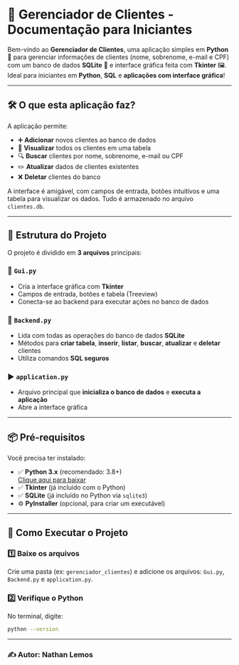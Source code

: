 # 💼 Gerenciador de Clientes - Documentação para Iniciantes

Bem-vindo ao **Gerenciador de Clientes**, uma aplicação simples em **Python** 🐍 para gerenciar informações de clientes (nome, sobrenome, e-mail e CPF) com um banco de dados **SQLite** 💾 e interface gráfica feita com **Tkinter** 🖼️.  
Ideal para iniciantes em **Python**, **SQL** e **aplicações com interface gráfica**!

---

## 🛠️ O que esta aplicação faz?

A aplicação permite:

- ➕ **Adicionar** novos clientes ao banco de dados  
- 👀 **Visualizar** todos os clientes em uma tabela  
- 🔍 **Buscar** clientes por nome, sobrenome, e-mail ou CPF  
- ✏️ **Atualizar** dados de clientes existentes  
- ❌ **Deletar** clientes do banco  

A interface é amigável, com campos de entrada, botões intuitivos e uma tabela para visualizar os dados. Tudo é armazenado no arquivo `clientes.db`.

---

## 🧱 Estrutura do Projeto

O projeto é dividido em **3 arquivos** principais:

### 📁 `Gui.py`
- Cria a interface gráfica com **Tkinter**
- Campos de entrada, botões e tabela (Treeview)
- Conecta-se ao backend para executar ações no banco de dados

### 🧠 `Backend.py`
- Lida com todas as operações do banco de dados **SQLite**
- Métodos para **criar tabela**, **inserir**, **listar**, **buscar**, **atualizar** e **deletar** clientes
- Utiliza comandos **SQL seguros**

### ▶️ `application.py`
- Arquivo principal que **inicializa o banco de dados** e **executa a aplicação**
- Abre a interface gráfica

---

## 📦 Pré-requisitos

Você precisa ter instalado:

- ✅ **Python 3.x** (recomendado: 3.8+)  
  [Clique aqui para baixar](https://www.python.org/downloads/)
- ✅ **Tkinter** (já incluído com o Python)
- ✅ **SQLite** (já incluído no Python via `sqlite3`)
- ⚙️ **PyInstaller** (opcional, para criar um executável)

---

## 🚀 Como Executar o Projeto

### 1️⃣ Baixe os arquivos
Crie uma pasta (ex: `gerenciador_clientes`) e adicione os arquivos: `Gui.py`, `Backend.py` e `application.py`.

### 2️⃣ Verifique o Python
No terminal, digite:

```bash
python --version
```

---

### ✍️ Autor: Nathan Lemos
